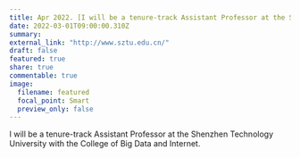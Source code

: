 ```yaml
---
title: Apr 2022. [I will be a tenure-track Assistant Professor at the Shenzhen Technology University with the College of Big Data and Internet.](http://www.sztu.edu.cn/)
date: 2022-03-01T09:00:00.310Z
summary: 
external_link: "http://www.sztu.edu.cn/"
draft: false
featured: true
share: true
commentable: true
image:
  filename: featured
  focal_point: Smart
  preview_only: false
---
```

I will be a tenure-track Assistant Professor at the Shenzhen Technology University with the College of Big Data and Internet.
